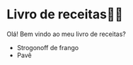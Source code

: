 # Livro de receitas:woman_cook:

Olá! Bem vindo ao meu livro de receitas?

- Strogonoff de frango
- Pavê